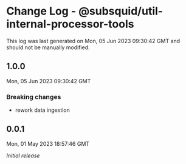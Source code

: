 # Change Log - @subsquid/util-internal-processor-tools

This log was last generated on Mon, 05 Jun 2023 09:30:42 GMT and should not be manually modified.

## 1.0.0
Mon, 05 Jun 2023 09:30:42 GMT

### Breaking changes

- rework data ingestion

## 0.0.1
Mon, 01 May 2023 18:57:46 GMT

_Initial release_

